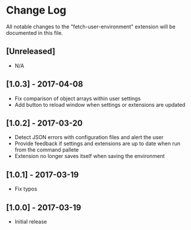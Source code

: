 # Change Log

All notable changes to the "fetch-user-environment" extension will be documented in this file.

## [Unreleased]

- N/A

## [1.0.3] - 2017-04-08

- Fix comparison of object arrays within user settings
- Add button to reload window when settings or extensions are updated

## [1.0.2] - 2017-03-20

- Detect JSON errors with configuration files and alert the user
- Provide feedback if settings and extensions are up to date when run from the command pallete
- Extension no longer saves itself when saving the environment

## [1.0.1] - 2017-03-19

- Fix typos

## [1.0.0] - 2017-03-19

- Initial release
